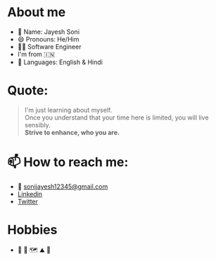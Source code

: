# **About me**
- :bust_in_silhouette: Name: Jayesh Soni
- :smile: Pronouns: He/Him
- :man_student: Software Engineer
- I'm from :india:
- :mega: Languages: English & Hindi

<!-- I'm Jayesh Soni an Information Technology student. I'm passionate about learn coding and problem solving. -->

# Quote:
> I'm just learning about myself. <br>
> Once you understand that your time here is limited, you will live sensibly.<br>
> <strong>Strive to enhance, who you are.</strong><br>

# 📫 How to reach me: 
- :e-mail: sonijayesh12345@gmail.com
- [Linkedin](https://www.linkedin.com/in/thejayeshsoni/)
- [Twitter](https://twitter.com/thejayeshsoni)
<!-- - :octocat: [Github](https://github.com/thejayeshsoni) -->


# Hobbies
- :camera_flash: :orange_book: :world_map: :mountain: :badminton:

<!-- # Jayesh Soni

<h2 align="center">About me</h2>

```golang
package main

import (
	"fmt"
)

type Bio map[string]string

func main() {
	for k, v := range GetBio() {
		fmt.Printf("%+v: %+v\n", k, v)
	}
}

func GetBio() Bio {
	return Bio{
		"- ⚡ Quick bio:":                    "A kind of metalHead-melomaniac-gearAddict-amateurMusician-traveler-foodLover-gamer-coder-programmer-catLover-sportsAficionado hybrid",
		"- 🌱 I’m currently learning":        "d3.js, MongoDB --- Sharpening my Full Stack development Skills for the MERN stack (Personal goal)",
		"- 👯 I’m looking to collaborate on": "Javascript, Node.js and React.js related projects",
		"- 💬 Ask me about":                  "Java, Javascript, Node.js, SQL, Web-Dev, Software Design & Architecture",
		"- 📫 How to reach me:":              "https://github.com/thejayeshsoni#you-can-reach-me-at-alien",
	}
}
```

<h2 align="center">You can reach me at :alien:</h2>

<p align="center">
  <a href="https://dev.to/thejayeshsoni">
    <img src="https://d2fltix0v2e0sb.cloudfront.net/dev-badge.svg" alt="Jayesh Soni's DEV Profile" height="30" width="30">
  </a>

  <a href="https://www.linkedin.com/in/thejayeshsoni/">
    <img src="https://www.vectorlogo.zone/logos/linkedin/linkedin-icon.svg" alt="Jayesh Soni's LinkedIn Profile" height="30" width="30">
  </a>

  <a href="https://stackoverflow.com/users/13935557/jayesh-soni">
    <img src="https://www.vectorlogo.zone/logos/stackoverflow/stackoverflow-icon.svg" alt="Jayesh Soni's Stack Overflow Profile" height="30" width="30">
  </a>

  <a href="https://leetcode.com/thejayeshsoni/">
    <img src="https://upload.wikimedia.org/wikipedia/commons/1/19/LeetCode_logo_black.png" alt="Jayesh Soni's Leetcode Profile" height="30" width="30">
  </a>
  
  <a href="https://gitlab.com/thejayeshsoni">
    <img src="https://www.vectorlogo.zone/logos/gitlab/gitlab-icon.svg" alt="Jayesh Soni's GitLab Profile" height="30" width="30">
  </a>
  
  <a href="https://medium.com/@thejayeshsoni">
    <img src="https://www.vectorlogo.zone/logos/medium/medium-tile.svg" alt="Jayesh Soni's Medium Profile" height="30" width="30">
  </a>
</p>

<h2 align="center">My stack :man_technologist:</h2>

<p align="center">Tools that I use on a daily basis, or that I've used or worked (either much or a bit) with on the past</p>
<p align="center">
  <a href="https://stackshare.io/anhello/my-personal-stack">
    <img src="http://img.shields.io/badge/tech-stack-0690fa.svg?style=flat" alt="AnhellO :: StackShare" />
  </a>
</p>

<h2 align="center">Github stats :bar_chart:</h2>

<h4 align="center">Visitor's count :eyes:</h4>

<p align="center"><img src="https://profile-counter.glitch.me/{thejayeshsoni}/count.svg" alt="thejayeshsoni :: Visitor's Count" /></p>

<h4 align="center">Top langs :tongue:</h4>

<p align="center"><img src="https://github-readme-stats.vercel.app/api/top-langs/?username=AnhellO&langs_count=10&theme=tokyonight&layout=compact" alt="AnhellO :: Top Langs" /></p>

<h4 align="center">Profile stats :musical_keyboard:</h4>

<p align="center"><img src="https://github-readme-stats.vercel.app/api?username=thejayeshsoni&show_icons=true&theme=synthwave" alt="thejayeshsoni :: Profile Stats" /></p>

<p align="center"><img src="https://thumbs.gfycat.com/GoodnaturedFondGaur-size_restricted.gif" alt="Synthwave" height="300" width="500"></p>


---

⭐️ From [@thejayeshsoni](https://github.com/thejayeshsoni) -->
